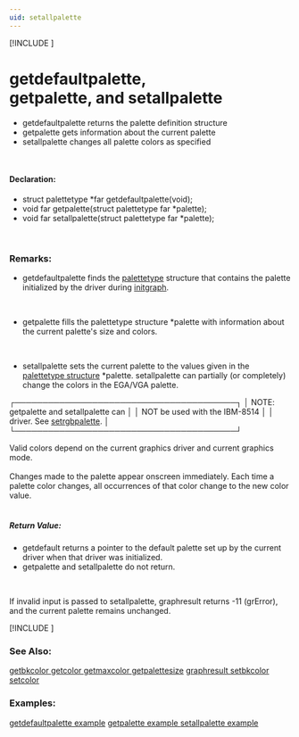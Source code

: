 ```yaml
---
uid: setallpalette
---
```

[!INCLUDE [](graphics_header.md)]
# getdefaultpalette,<br>getpalette, and setallpalette
* getdefaultpalette returns the palette definition structure
* getpalette gets information about the current palette
* setallpalette changes all palette colors as specified

<br>

#### Declaration:
* struct palettetype *far getdefaultpalette(void);
* void far getpalette(struct palettetype far *palette);
* void far setallpalette(struct palettetype far *palette);

<br>

### Remarks:
* getdefaultpalette finds the [palettetype](palettetype.md) structure that contains the palette initialized by the driver during [initgraph](initgraph.md).

<br>

* getpalette fills the palettetype structure *palette with information about the current palette's size and colors.

<br>

* setallpalette sets the current palette to the values given in the [palettetype structure](palettetype.md) *palette. setallpalette can partially (or completely) change the colors in the EGA/VGA palette.

<div class="data">
 ┌────────────────────────────────────────┐
 │ NOTE: getpalette and setallpalette can │
 │       NOT be used with the IBM-8514    │
 │       driver. See <a href="setrgbpalette.md">setrgbpalette</a>.       │
 └────────────────────────────────────────┘
<br></div>

Valid colors depend on the current graphics driver and current graphics mode.<br><br>
Changes made to the palette appear onscreen immediately. Each time a palette color changes, all occurrences of that color change to the new color value.<br><br>

#####  Return Value:
* getdefault returns a pointer to the default palette set up by the current driver when that driver was initialized.
* getpalette and setallpalette do not return.

<br>

If invalid input is passed to setallpalette, graphresult returns -11 (grError), and the current palette remains unchanged.

[!INCLUDE [](portability.md)]

### See Also:
<div class="data"><a href="getbkcolor.md">  getbkcolor    </a> <a href="getcolor.md">  getcolor      </a> <a href="getmaxcolor.md">  getmaxcolor   </a> <a href="getpalettesize.md">  getpalettesize</a>
<a href="graphresult.md">  graphresult   </a> <a href="setbkcolor.md">  setbkcolor    </a> <a href="setcolor.md">  setcolor      </a>
<br></div>

### Examples:
<div class="data"><a href="getdefaultpalette_example.md">  getdefaultpalette example</a> <a href="getpalette_example.md">  getpalette example       </a>
<a href="setallpalette_example.md">  setallpalette example    </a>
</div>

<br>